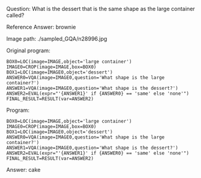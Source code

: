 Question: What is the dessert that is the same shape as the large container called?

Reference Answer: brownie

Image path: ./sampled_GQA/n28996.jpg

Original program:

```
BOX0=LOC(image=IMAGE,object='large container')
IMAGE0=CROP(image=IMAGE,box=BOX0)
BOX1=LOC(image=IMAGE0,object='dessert')
ANSWER0=VQA(image=IMAGE0,question='What shape is the large container?')
ANSWER1=VQA(image=IMAGE0,question='What shape is the dessert?')
ANSWER2=EVAL(expr="'{ANSWER1}' if {ANSWER0} == 'same' else 'none'")
FINAL_RESULT=RESULT(var=ANSWER2)
```
Program:

```
BOX0=LOC(image=IMAGE,object='large container')
IMAGE0=CROP(image=IMAGE,box=BOX0)
BOX1=LOC(image=IMAGE0,object='dessert')
ANSWER0=VQA(image=IMAGE0,question='What shape is the large container?')
ANSWER1=VQA(image=IMAGE0,question='What shape is the dessert?')
ANSWER2=EVAL(expr="'{ANSWER1}' if {ANSWER0} == 'same' else 'none'")
FINAL_RESULT=RESULT(var=ANSWER2)
```
Answer: cake


